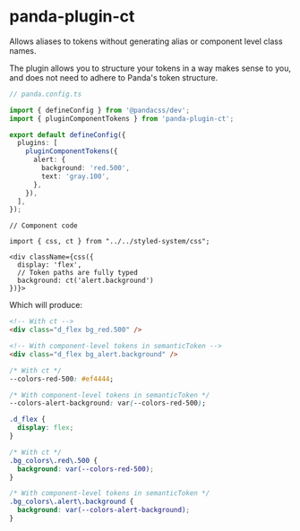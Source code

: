 # panda-plugin-ct

Allows aliases to tokens without generating alias or component level class names.

The plugin allows you to structure your tokens in a way makes sense to you, and does not need to adhere to Panda's token structure.

```ts
// panda.config.ts

import { defineConfig } from '@pandacss/dev';
import { pluginComponentTokens } from 'panda-plugin-ct';

export default defineConfig({
  plugins: [
    pluginComponentTokens({
      alert: {
        background: 'red.500',
        text: 'gray.100',
      },
    }),
  ],
});
```

```tsx
// Component code

import { css, ct } from "../../styled-system/css";

<div className={css({
  display: 'flex',
  // Token paths are fully typed
  background: ct('alert.background')
})}>

```

Which will produce:

```html
<!-- With ct -->
<div class="d_flex bg_red.500" />

<!-- With component-level tokens in semanticToken -->
<div class="d_flex bg_alert.background" />
```

```css
/* With ct */
--colors-red-500: #ef4444;

/* With component-level tokens in semanticToken */
--colors-alert-background: var(--colors-red-500);

.d_flex {
  display: flex;
}

/* With ct */
.bg_colors\.red\.500 {
  background: var(--colors-red-500);
}

/* With component-level tokens in semanticToken */
.bg_colors\.alert\.background {
  background: var(--colors-alert-background);
}
```
